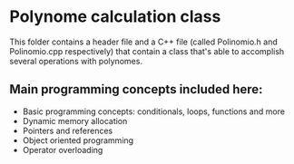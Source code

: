 # Polynome calculation class
This folder contains a header file and a C++ file (called Polinomio.h and Polinomio.cpp respectively) that contain a class that's able to accomplish several operations with polynomes.

## Main programming concepts included here:
- Basic programming concepts: conditionals, loops, functions and more
- Dynamic memory allocation
- Pointers and references
- Object oriented programming
- Operator overloading
